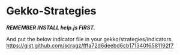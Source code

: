 # Gekko-Strategies

***REMEMBER INSTALL help.js FIRST.***


And put the below indicator file in your gekko/strategies/indicators.
https://gist.github.com/scragz/fffa72d6deebd6cb171340f6581192f7
